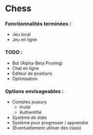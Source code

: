 # Chess

### Fonctionnalités terminées :
* Jeu local
* Jeu en ligne

### TODO :
* Bot (Alpha-Beta Pruning)
* Chat en ligne
* Editeur de positions
* Optimisation

### Options envisageables :
* Comptes joueurs
  * Invité
  * Authentifié
* Système de stats
* Système pour progresser / apprendre
* (Eventuellement utiliser des class)
